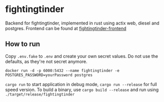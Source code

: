 # fightingtinder

Backend for fightingtinder, implemented in rust using actix web, diesel and postgres. Frontend can be found at [fightingtinder-frontend](https://github.com/jchevertonwynne/fightingtinder-frontend)

## How to run

Copy `.env.fake` to `.env` and create your own secret values. Do not use the defaults, as they're not secret anymore.

`docker run -d -p 6000:5432 --name fightingtinder -e POSTGRES_PASSWORD=yourPassword postgres`

`cargo run` to start application in debug mode, `cargo run --release` for full speed version. To build a binary, use `cargo build --release` and run using `./target/release/fightingtinder`